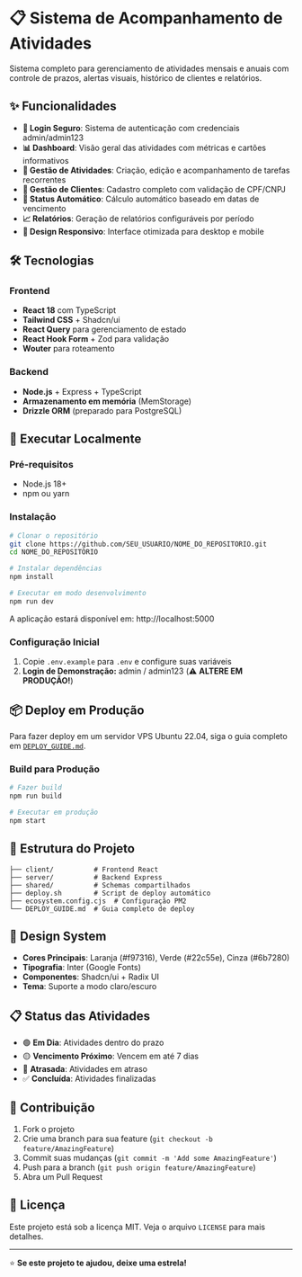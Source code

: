 # 📋 Sistema de Acompanhamento de Atividades

Sistema completo para gerenciamento de atividades mensais e anuais com controle de prazos, alertas visuais, histórico de clientes e relatórios.

## ✨ Funcionalidades

- **🔐 Login Seguro**: Sistema de autenticação com credenciais admin/admin123
- **📊 Dashboard**: Visão geral das atividades com métricas e cartões informativos
- **📝 Gestão de Atividades**: Criação, edição e acompanhamento de tarefas recorrentes
- **👥 Gestão de Clientes**: Cadastro completo com validação de CPF/CNPJ
- **🚨 Status Automático**: Cálculo automático baseado em datas de vencimento
- **📈 Relatórios**: Geração de relatórios configuráveis por período
- **📱 Design Responsivo**: Interface otimizada para desktop e mobile

## 🛠️ Tecnologias

### Frontend
- **React 18** com TypeScript
- **Tailwind CSS** + Shadcn/ui
- **React Query** para gerenciamento de estado
- **React Hook Form** + Zod para validação
- **Wouter** para roteamento

### Backend  
- **Node.js** + Express + TypeScript
- **Armazenamento em memória** (MemStorage)
- **Drizzle ORM** (preparado para PostgreSQL)

## 🚀 Executar Localmente

### Pré-requisitos
- Node.js 18+
- npm ou yarn

### Instalação
```bash
# Clonar o repositório
git clone https://github.com/SEU_USUARIO/NOME_DO_REPOSITORIO.git
cd NOME_DO_REPOSITORIO

# Instalar dependências
npm install

# Executar em modo desenvolvimento
npm run dev
```

A aplicação estará disponível em: http://localhost:5000

### Configuração Inicial
1. Copie `.env.example` para `.env` e configure suas variáveis
2. **Login de Demonstração:** admin / admin123 (⚠️ **ALTERE EM PRODUÇÃO!**)

## 📦 Deploy em Produção

Para fazer deploy em um servidor VPS Ubuntu 22.04, siga o guia completo em [`DEPLOY_GUIDE.md`](./DEPLOY_GUIDE.md).

### Build para Produção
```bash
# Fazer build
npm run build

# Executar em produção
npm start
```

## 📁 Estrutura do Projeto

```
├── client/          # Frontend React
├── server/          # Backend Express  
├── shared/          # Schemas compartilhados
├── deploy.sh        # Script de deploy automático
├── ecosystem.config.cjs  # Configuração PM2
└── DEPLOY_GUIDE.md  # Guia completo de deploy
```

## 🎨 Design System

- **Cores Principais**: Laranja (#f97316), Verde (#22c55e), Cinza (#6b7280)
- **Tipografia**: Inter (Google Fonts)
- **Componentes**: Shadcn/ui + Radix UI
- **Tema**: Suporte a modo claro/escuro

## 📋 Status das Atividades

- 🟢 **Em Dia**: Atividades dentro do prazo
- 🟡 **Vencimento Próximo**: Vencem em até 7 dias  
- 🔴 **Atrasada**: Atividades em atraso
- ✅ **Concluída**: Atividades finalizadas

## 🤝 Contribuição

1. Fork o projeto
2. Crie uma branch para sua feature (`git checkout -b feature/AmazingFeature`)
3. Commit suas mudanças (`git commit -m 'Add some AmazingFeature'`)
4. Push para a branch (`git push origin feature/AmazingFeature`)
5. Abra um Pull Request

## 📄 Licença

Este projeto está sob a licença MIT. Veja o arquivo `LICENSE` para mais detalhes.

---

⭐ **Se este projeto te ajudou, deixe uma estrela!**